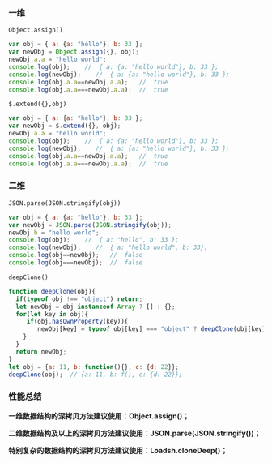 ### 一维

`Object.assign()`

```js
var obj = { a: {a: "hello"}, b: 33 };
var newObj = Object.assign({}, obj);
newObj.a.a = "hello world";
console.log(obj);    //  { a: {a: "hello world"}, b: 33 };
console.log(newObj);    //  { a: {a: "hello world"}, b: 33 };
console.log(obj.a.a==newObj.a.a);   //  true
console.log(obj.a.a===newObj.a.a);  //  true
```

`$.extend({},obj)`

```js
var obj = { a: {a: "hello"}, b: 33 };
var newObj = $.extend({}, obj);
newObj.a.a = "hello world";
console.log(obj);    //  { a: {a: "hello world"}, b: 33 };
console.log(newObj);    //  { a: {a: "hello world"}, b: 33 };
console.log(obj.a.a==newObj.a.a);   //  true
console.log(obj.a.a===newObj.a.a);  //  true
```

### 二维

`JSON.parse(JSON.stringify(obj))`

```js
var obj = { a: {a: "hello"}, b: 33 };
var newObj = JSON.parse(JSON.stringify(obj));
newObj.b = "hello world";
console.log(obj);    //  { a: "hello", b: 33 };
console.log(newObj);    //  { a: "hello world", b: 33};
console.log(obj==newObj);   //  false
console.log(obj===newObj);  //  false
```

`deepClone()`

```js
function deepClone(obj){
  if(typeof obj !== "object") return;    
  let newObj = obj instanceof Array ? [] : {};
  for(let key in obj){
     if(obj.hasOwnProperty(key)){
        newObj[key] = typeof obj[key] === "object" ? deepClone(obj[key]) : obj[key];
    }      
  }  
  return newObj;  
}
let obj = {a: 11, b: function(){}, c: {d: 22}};
deepClone(obj);  // {a: 11, b: f(), c: {d: 22}};
```

### 性能总结

**一维数据结构的深拷贝方法建议使用：Object.assign()；**

**二维数据结构及以上的深拷贝方法建议使用：JSON.parse(JSON.stringify())；**

**特别复杂的数据结构的深拷贝方法建议使用：Loadsh.cloneDeep()；**

